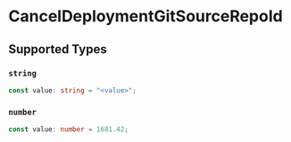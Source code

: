 # CancelDeploymentGitSourceRepoId


## Supported Types

### `string`

```typescript
const value: string = "<value>";
```

### `number`

```typescript
const value: number = 1681.42;
```

